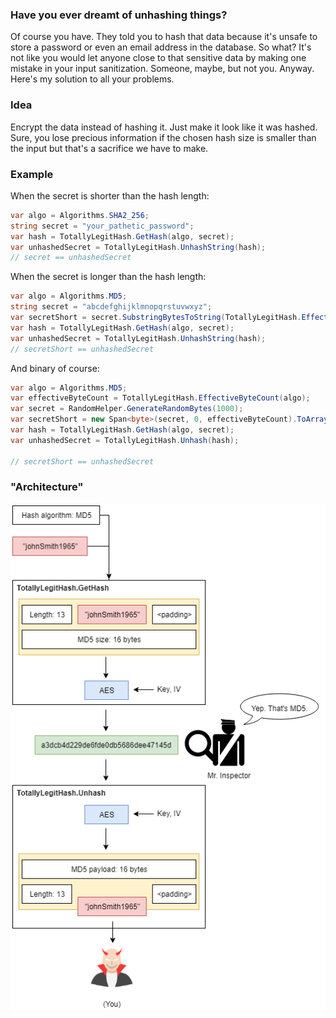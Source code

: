 ### Have you ever dreamt of unhashing things?
Of course you have. They told you to hash that data because it's unsafe to store a password or even an email address in the database. So what? It's not like you would let anyone close to that sensitive data by making one mistake in your input sanitization. Someone, maybe, but not you. Anyway. Here's my solution to all your problems.

### Idea
Encrypt the data instead of hashing it. Just make it look like it was hashed. Sure, you lose precious information if the chosen hash size is smaller than the input but that's a sacrifice we have to make.

### Example

When the secret is shorter than the hash length:

```C#
var algo = Algorithms.SHA2_256;
string secret = "your_pathetic_password";
var hash = TotallyLegitHash.GetHash(algo, secret);
var unhashedSecret = TotallyLegitHash.UnhashString(hash);
// secret == unhashedSecret
```

When the secret is longer than the hash length:

```C#
var algo = Algorithms.MD5;
string secret = "abcdefghijklmnopqrstuvwxyz";
var secretShort = secret.SubstringBytesToString(TotallyLegitHash.EffectiveByteCount(algo)); // Helper functions
var hash = TotallyLegitHash.GetHash(algo, secret);
var unhashedSecret = TotallyLegitHash.UnhashString(hash);
// secretShort == unhashedSecret
```

And binary of course:

```C#
var algo = Algorithms.MD5;
var effectiveByteCount = TotallyLegitHash.EffectiveByteCount(algo);
var secret = RandomHelper.GenerateRandomBytes(1000);
var secretShort = new Span<byte>(secret, 0, effectiveByteCount).ToArray();
var hash = TotallyLegitHash.GetHash(algo, secret);
var unhashedSecret = TotallyLegitHash.Unhash(hash);

// secretShort == unhashedSecret
```

### "Architecture"

![diagram](https://github.com/jbebe/FakeHash/raw/master/diagram.png "Diagram")

